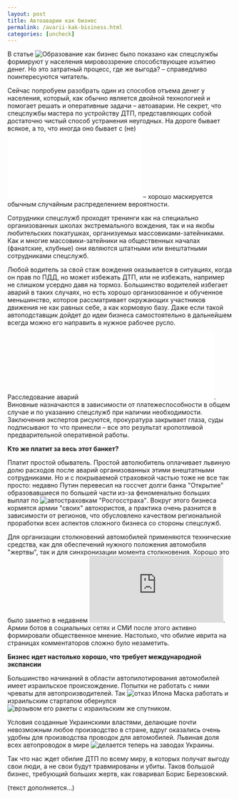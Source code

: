 ```yaml
---
layout: post
title: Автоаварии как бизнес
permalink: /avarii-kak-bisiness.html
categories: [uncheck]
---
```


В статье ![Образование как бизнес](/2015/08/26/obrazovanie-kak-biznes/) 
было показано как спецслужбы формируют у населения мировоззрение способствующее изъятию денег. 
Но это затратный процесс, где же выгода? – справедливо поинтересуются читатель.

Сейчас попробуем разобрать один из способов отъема денег у населения, который, 
как обычно является двойной технологией и помогает решать и оперативные задачи – автоаварии. 
Не секрет, что спецслужбы мастера по устройству ДТП, представляющих собой достаточно чистый 
способ устранения неугодных. На дороге бывает всякое, а то, что иногда оно бывает с 
(не)![нужными людьми](/dtp-vdv.html) 
– хорошо маскируется обычным случайным распределением вероятности.

Сотрудники спецслужб проходят тренинги как на специально организованных школах экстремального вождения, 
так и на якобы любительских покатушках, организуемых массовиками-затейниками. 
Как и многие массовики-затейники на общественных началах (фанатские, клубные) 
они являются штатными или внештатными сотрудниками спецслужб.

Любой водитель за свой стаж вождения оказывается в ситуациях, когда он прав по ПДД, 
но может избежать ДТП, или не избежать, например не слишком усердно давя на тормоз. 
Большинство водителей избегает аварий в таких случаях, но есть хорошо организованное 
и обученное меньшинство, которое рассматривает окружающих участников движения не как 
равных себе, а как кормовую базу. Даже если такой автоподставщик дойдет до идеи бизнеса 
самостоятельно в дальнейшем всегда можно его направить в нужное рабочее русло.

Расследование аварий ![производится своими людьми](/opg-sso-rdtp.html). Виновные назначаются 
в зависимости от платежеспособности в общем случае и по указанию спецслужб при наличии необходимости.
Заключения экспертов рисуются, прокуратура закрывает глаза, суды подписывают то что принесли – 
все это результат кропотливой предварительной оперативной работы.

**Кто же платит за весь этот банкет?**

Платит простой обыватель. Простой автолюбитель оплачивает львиную долю расходов после аварий 
организованных этими внештатными сотрудниками. Но и с покрываемой страховкой частью тоже не все так просто:
недавно Путин перевесил на госсчет долги банка "Открытие" образовавшиеся 
по большей части из-за феноменально больших выплат по 
![автостраховкам "Росгосстраха"](https://www.rbc.ru/finances/19/10/2017/59e787029a79472bf30fcbc5). 
Вокруг этого бизнеса кормятся армии "своих" автоюристов, 
а практика очень разнится в зависимости от регионов, что обусловлено качеством региональной 
проработки всех аспектов сложного бизнеса со стороны спецслужб.

Для организации столкновений автомобилей применяются технические средства, 
как для обеспечений нужного положения автомобиля "жертвы", так и для синхронизации момента столкновения.
Хорошо это было заметно в недавнем ![ДТП в Харькове](https://tropnikov.com/kharkiv-dtp.html). 
Армии ботов в социальных сетях и СМИ после этого активно формировали общественное мнение. 
Настолько, что обилие иврита на страницах комментаторов сложно було незаметить.

**Бизнес идет настолько хорошо, что требует международной экспансии**

Большинство начинаний в области автопилотирования автомобилей имеет израильское происхождение. 
Попытки не работать с ними чреваты для автопроизводителей.
Так ![отказ Илона Маска](https://geektimes.ru/post/279028/) работать и израильским стартапом обернулся 
![врзывом его ракеты с израильским же спутником](https://hitech.vesti.ru/article/626934/).

Условия созданные Украинскими властями, делающие почти невозможным любое производство в стране, 
вдруг оказались очень удобны для производства проводок для автомобилей. 
Львиная доля всех автопроводок в мире 
![делается теперь на заводах Украины](http://electrosila.info/archives/6381).

Так что нас ждет обилие ДТП по всему миру, в которых получат выгоду свои люди, 
а не свои будут травмированы и убиты. Таков большой бизнес, требующий больших жертв, 
как говаривал Борис Березовский.

(текст дополняется...)
